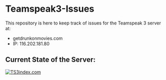 # Teamspeak3-Issues

This repository is here to keep track of issues for the Teamspeak 3 server at:

- getdrunkonmovies.com
- IP: 116.202.181.80

## Current State of the Server:

<a href="https://ts3index.com/?page=server&id=273216" target="_blank"><img src="https://ts3index.com/banner/s500_273216.png" alt="TS3index.com" style="border-style: none;" /></a>
